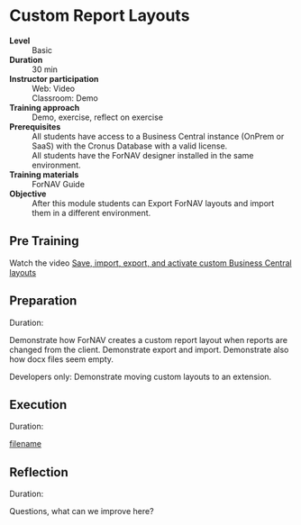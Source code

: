 # Custom Report Layouts
<dl>
  <dt><b>Level</b></dt>
  <dd>Basic</dd>
  <dt><b>Duration</b></dt>
  <dd>30 min</dd>
  <dt><b>Instructor participation</b></dt>
  <dd>Web: Video<br>Classroom: Demo</dd>
  <dt><b>Training approach</b></dt>
  <dd>Demo, exercise, reflect on exercise</dd>
  <dt><b>Prerequisites</b></dt>
  <dd>All students have access to a Business Central instance (OnPrem or SaaS) with the Cronus Database with a valid license. <br> All students have the ForNAV designer installed in the same environment.</dd>
  <dt><b>Training materials</b></dt>
  <dd>ForNAV Guide</dd>
  <dt><b>Objective</b></dt>
  <dd>After this module students can Export ForNAV layouts and import them in a different environment.</dd>
</dl>

## Pre Training
Watch the video [Save, import, export, and activate custom Business Central layouts](https://www.youtube.com/watch?v=SyY8uXT6Y-o&list=PLtpjnuA-F0c_XQ-y7kGZKAWCXeop7F7Wa&index=5&t=0s)

## Preparation
Duration:

Demonstrate how ForNAV creates a custom report layout when reports are changed from the client. Demonstrate export and import. Demonstrate also how docx files seem empty.

Developers only: Demonstrate moving custom layouts to an extension.

## Execution
Duration:

[filename](../../Exercises/CustomReportLayout.Exercise.md ':include')

## Reflection
Duration:

Questions, what can we improve here?
